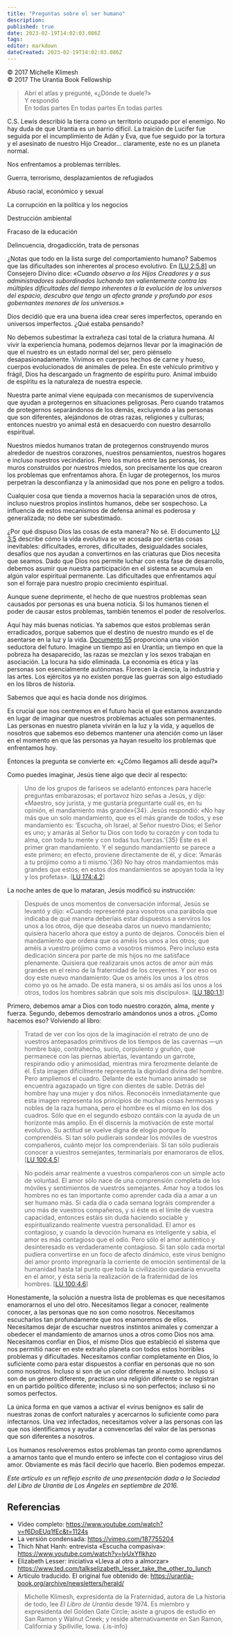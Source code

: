```yaml
---
title: "Preguntas sobre el ser humano"
description: 
published: true
date: 2023-02-19T14:02:03.086Z
tags: 
editor: markdown
dateCreated: 2023-02-19T14:02:03.086Z
---
```


<p class="v-card v-sheet theme--light grey lighten-3 px-2">© 2017 Michelle Klimesh<br>© 2017 The Urantia Book Fellowship</p>

> Abrí el atlas y pregunté,
> «¿Dónde te duele?»   
> Y respondió   
> En todas partes
> En todas partes
> En todas partes  

C.S. Lewis describió la tierra como un territorio ocupado por el enemigo. No hay duda de que Urantia es un barrio difícil. La traición de Lucifer fue seguida por el incumplimiento de Adán y Eva, que fue seguido por la tortura y el asesinato de nuestro Hijo Creador... claramente, este no es un planeta normal.

Nos enfrentamos a problemas terribles.

Guerra, terrorismo, desplazamientos de refugiados

Abuso racial, económico y sexual

La corrupción en la política y los negocios

Destrucción ambiental

Fracaso de la educación

Delincuencia, drogadicción, trata de personas

¿Notas que todo en la lista surge del comportamiento humano? Sabemos que las dificultades son inherentes al proceso evolutivo. En [[LU 2:5.8](/es/The_Urantia_Book/2#p5_8)] un Consejero Divino dice: _«Cuando observo a los Hijos Creadores y a sus administradores subordinados luchando tan valientemente contra las múltiples dificultades del tiempo inherentes a la evolución de los universos del espacio, descubro que tengo un afecto grande y profundo por esos gobernantes menores de los universos._»

Dios decidió que era una buena idea crear seres imperfectos, operando en universos imperfectos. ¿Qué estaba pensando?

No debemos subestimar la extrañeza casi total de la criatura humana. Al vivir la experiencia humana, podemos dejarnos llevar por la imaginación de que el nuestro es un estado normal del ser, pero piénselo desapasionadamente. Vivimos en cuerpos hechos de carne y hueso, cuerpos evolucionados de animales de pelea. En este vehículo primitivo y frágil, Dios ha descargado un fragmento de espíritu puro. Animal imbuido de espíritu es la naturaleza de nuestra especie.

Nuestra parte animal viene equipada con mecanismos de supervivencia que ayudan a protegernos en situaciones peligrosas. Pero cuando tratamos de protegernos separándonos de los demás, excluyendo a las personas que son diferentes, alejándonos de otras razas, religiones y culturas; entonces nuestro yo animal está en desacuerdo con nuestro desarrollo espiritual.

Nuestros miedos humanos tratan de protegernos construyendo muros alrededor de nuestros corazones, nuestros pensamientos, nuestros hogares e incluso nuestros vecindarios. Pero los muros entre las personas, los muros construidos por nuestros miedos, son precisamente los que crearon los problemas que enfrentamos ahora. En lugar de protegernos, los muros perpetran la desconfianza y la animosidad que nos pone en peligro a todos.

Cualquier cosa que tienda a movernos hacia la separación unos de otros, incluso nuestros propios instintos humanos, debe ser sospechoso. La influencia de estos mecanismos de defensa animal es poderosa y generalizada; no debe ser subestimado.

¿Por qué dispuso Dios las cosas de esta manera? No sé. El documento [LU 3:5](/es/The_Urantia_Book/3#p5) describe cómo la vida evolutiva se ve acosada por ciertas cosas inevitables: dificultades, errores, dificultades, desigualdades sociales, desafíos que nos ayudan a convertirnos en las criaturas que Dios necesita que seamos. Dado que Dios nos permite luchar con esta fase de desarrollo, debemos asumir que nuestra participación en el sistema se acumula en algún valor espiritual permanente. Las dificultades que enfrentamos aquí son el forraje para nuestro propio crecimiento espiritual.

Aunque suene deprimente, el hecho de que nuestros problemas sean causados ​​por personas es una buena noticia. Si los humanos tienen el poder de causar estos problemas, también tenemos el poder de resolverlos.

Aquí hay más buenas noticias. Ya sabemos que estos problemas serán erradicados, porque sabemos que el destino de nuestro mundo es el de asentarse en la luz y la vida. [Documento 55](/es/The_Urantia_Book/55) proporciona una visión seductora del futuro. Imagine un tiempo así en Urantia; un tiempo en que la pobreza ha desaparecido, las razas se mezclan y los sexos trabajan en asociación. La locura ha sido eliminada. La economía es ética y las personas son esencialmente autónomas. Florecen la ciencia, la industria y las artes. Los ejércitos ya no existen porque las guerras son algo estudiado en los libros de historia.

Sabemos que aquí es hacia donde nos dirigimos.

Es crucial que nos centremos en el futuro hacia el que estamos avanzando en lugar de imaginar que nuestros problemas actuales son permanentes. Las personas en nuestro planeta vivirán en la luz y la vida, y aquellos de nosotros que sabemos eso debemos mantener una atención como un láser en el momento en que las personas ya hayan resuelto los problemas que enfrentamos hoy.

Entonces la pregunta se convierte en: «¿Cómo llegamos allí desde aquí?»

Como puedes imaginar, Jesús tiene algo que decir al respecto:

> Uno de los grupos de fariseos se adelantó entonces para hacerle preguntas embarazosas; el portavoz hizo señas a Jesús, y dijo: «Maestro, soy jurista, y me gustaría preguntarte cuál es, en tu opinión, el mandamiento más grande»{34}. Jesús respondió: «No hay más que un solo mandamiento, que es el más grande de todos, y ese mandamiento es: ‘Escucha, oh Israel, al Señor nuestro Dios; el Señor es uno; y amarás al Señor tu Dios con todo tu corazón y con toda tu alma, con toda tu mente y con todas tus fuerzas.’{35} Éste es el primer gran mandamiento. Y el segundo mandamiento se parece a este primero; en efecto, proviene directamente de él, y dice: ‘Amarás a tu prójimo como a ti mismo.’{36} No hay otros mandamientos más grandes que estos; en estos dos mandamientos se apoyan toda la ley y los profetas». [[LU 174:4.2](/es/The_Urantia_Book/174#p4_2)]

La noche antes de que lo mataran, Jesús modificó su instrucción:

> Después de unos momentos de conversación informal, Jesús se levantó y dijo: «Cuando representé para vosotros una parábola que indicaba de qué manera deberíais estar dispuestos a serviros los unos a los otros, dije que deseaba daros un nuevo mandamiento; quisiera hacerlo ahora que estoy a punto de dejaros. Conocéis bien el mandamiento que ordena que os améis los unos a los otros; que améis a vuestro prójimo como a vosotros mismos. Pero incluso esta dedicación sincera por parte de mis hijos no me satisface plenamente. Quisiera que realizarais unos actos de amor aún más grandes en el reino de la fraternidad de los creyentes. Y por eso os doy este nuevo mandamiento: Que os améis los unos a los otros como yo os he amado. De esta manera, si os amáis así los unos a los otros, todos los hombres sabrán que sois mis discípulos». [[LU 180:1.1](/es/The_Urantia_Book/180#p1_1)]

Primero, debemos amar a Dios con todo nuestro corazón, alma, mente y fuerza. Segundo, debemos demostrarlo amándonos unos a otros. ¿Como hacemos eso? Volviendo al libro:

> Tratad de ver con los ojos de la imaginación el retrato de uno de vuestros antepasados primitivos de los tiempos de las cavernas —un hombre bajo, contrahecho, sucio, corpulento y gruñón, que permanece con las piernas abiertas, levantando un garrote, respirando odio y animosidad, mientras mira ferozmente delante de él. Esta imagen difícilmente representa la dignidad divina del hombre. Pero ampliemos el cuadro. Delante de este humano animado se encuentra agazapado un tigre con dientes de sable. Detrás del hombre hay una mujer y dos niños. Reconocéis inmediatamente que esta imagen representa los principios de muchas cosas hermosas y nobles de la raza humana, pero el hombre es el mismo en los dos cuadros. Sólo que en el segundo esbozo contáis con la ayuda de un horizonte más amplio. En él discernís la motivación de este mortal evolutivo. Su actitud se vuelve digna de elogio porque lo comprendéis. Si tan sólo pudierais sondear los móviles de vuestros compañeros, cuánto mejor los comprenderíais. Si tan sólo pudierais conocer a vuestros semejantes, terminaríais por enamoraros de ellos. [[LU 100:4.5](/es/The_Urantia_Book/100#p4_5)]

> No podéis amar realmente a vuestros compañeros con un simple acto de voluntad. El amor sólo nace de una comprensión completa de los móviles y sentimientos de vuestros semejantes. Amar hoy a todos los hombres no es tan importante como aprender cada día a amar a un ser humano más. Si cada día o cada semana lográis comprender a uno más de vuestros compañeros, y si éste es el límite de vuestra capacidad, entonces estáis sin duda haciendo sociable y espiritualizando realmente vuestra personalidad. El amor es contagioso, y cuando la devoción humana es inteligente y sabia, el amor es más contagioso que el odio. Pero sólo el amor auténtico y desinteresado es verdaderamente contagioso. Si tan sólo cada mortal pudiera convertirse en un foco de afecto dinámico, este virus benigno del amor pronto impregnaría la corriente de emoción sentimental de la humanidad hasta tal punto que toda la civilización quedaría envuelta en el amor, y ésta sería la realización de la fraternidad de los hombres. [[LU 100:4.6](/es/The_Urantia_Book/100#p4_6)]

Honestamente, la solución a nuestra lista de problemas es que necesitamos enamorarnos el uno del otro. Necesitamos llegar a conocer, realmente conocer, a las personas que no son como nosotros. Necesitamos escucharlos tan profundamente que nos enamoremos de ellos. Necesitamos dejar de escuchar nuestros instintos animales y comenzar a obedecer el mandamiento de amarnos unos a otros como Dios nos ama. Necesitamos confiar en Dios, el mismo Dios que estableció el sistema que nos permitió nacer en este extraño planeta con todos estos horribles problemas y dificultades. Necesitamos confiar completamente en Dios, lo suficiente como para estar dispuestos a confiar en personas que no son como nosotros. Incluso si son de un color diferente al nuestro. Incluso si son de un género diferente, practican una religión diferente o se registran en un partido político diferente; incluso si no son perfectos; incluso si no somos perfectos.

La única forma en que vamos a activar el «virus benigno» es salir de nuestras zonas de confort naturales y acercarnos lo suficiente como para infectarnos. Una vez infectados, necesitamos volver a las personas con las que nos identificamos y ayudar a convencerlas del valor de las personas que son diferentes a nosotros.

Los humanos resolveremos estos problemas tan pronto como aprendamos a amarnos tanto que el mundo entero se infecte con el contagioso virus del amor. Obviamente es más fácil decirlo que hacerlo. Bien podemos empezar.

_Este artículo es un reflejo escrito de una presentación dada a la Sociedad del Libro de Urantia de Los Ángeles en septiembre de 2016._

## Referencias

- Vídeo completo: https://www.youtube.com/watch?v=f6DoEUq1fEc&t=1124s
- La versión condensada: https://vimeo.com/187755204
- Thich Nhat Hanh: entrevista «Escucha compasiva»: https://www.youtube.com/watch?v=lyUxYflkhzo
- Elizabeth Lesser: iniciativa «Lleva al otro a almorzar» https://www.ted.com/talkselizabeth_lesser_take_the_other_to_lunch  
- Artículo traducido. El original fue obtenido de: https://urantia-book.org/archive/newsletters/herald/

> Michelle Klimesh, expresidenta de la Fraternidad, autora de La historia de todo, lee _El Libro de Urantia_ desde 1974. Es miembro y expresidenta del Golden Gate Circle; asiste a grupos de estudio en San Ramon y Walnut Creek; y reside alternativamente en San Ramon, California y Spillville, Iowa.
{.is-info}


